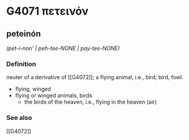 # G4071 πετεινόν

## peteinón

_(pet-i-non' | peh-tee-NONE | pay-tee-NONE)_

### Definition

neuter of a derivative of [[G4072]]; a flying animal, i.e., bird; bird, fowl.

- flying, winged
- flying or winged animals, birds
  - the birds of the heaven, i.e., flying in the heaven (air)

### See also

[[G4072]]

